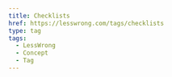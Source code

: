 ```yaml
---
title: Checklists
href: https://lesswrong.com/tags/checklists
type: tag
tags:
  - LessWrong
  - Concept
  - Tag
---
```


